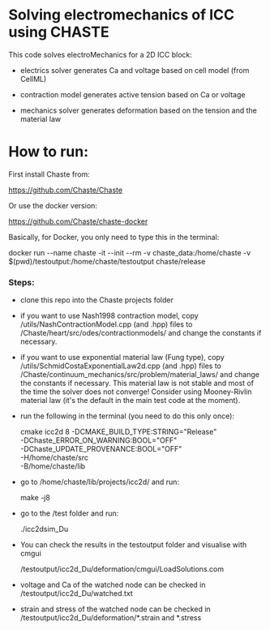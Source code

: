 # Solving electromechanics of ICC using CHASTE

This code solves electroMechanics for a 2D ICC block:

- electrics solver generates Ca and voltage based on cell model (from CellML)

- contraction model generates active tension based on Ca or voltage

- mechanics solver generates deformation based on the tension and the material law

# How to run:

First install Chaste from:

https://github.com/Chaste/Chaste

Or use the docker version:

https://github.com/Chaste/chaste-docker

Basically, for Docker, you only need to type this in the terminal:

docker run --name chaste -it --init --rm -v chaste_data:/home/chaste -v $(pwd)/testoutput:/home/chaste/testoutput chaste/release

### Steps:

- clone this repo into the Chaste projects folder

- if you want to use Nash1998 contraction model, copy /utils/NashContractionModel.cpp (and .hpp) files to /Chaste/heart/src/odes/contractionmodels/ and change the constants if necessary.

- if you want to use exponential material law (Fung type), copy /utils/SchmidCostaExponentialLaw2d.cpp (and .hpp) files to /Chaste/continuum_mechanics/src/problem/material_laws/ and change the constants if necessary. This material law is not stable and most of the time the solver does not converge! Consider using Mooney-Rivlin material law (it's the default in the main test code at the moment).

- run the following in the terminal (you need to do this only once):

  cmake icc2d 8 -DCMAKE_BUILD_TYPE:STRING="Release"\
          -DChaste_ERROR_ON_WARNING:BOOL="OFF" \
          -DChaste_UPDATE_PROVENANCE:BOOL="OFF" \
          -H/home/chaste/src \
          -B/home/chaste/lib
          
- go to /home/chaste/lib/projects/icc2d/ and run:

  make -j8

- go to the /test folder and run:

  ./icc2dsim_Du 

- You can check the results in the testoutput folder and visualise with cmgui
  
  /testoutput/icc2d_Du/deformation/cmgui/LoadSolutions.com
  
- voltage and Ca of the watched node can be checked in /testoutput/icc2d_Du/watched.txt

- strain and stress of the watched node can be checked in /testoutput/icc2d_Du/deformation/*.strain and *.stress

